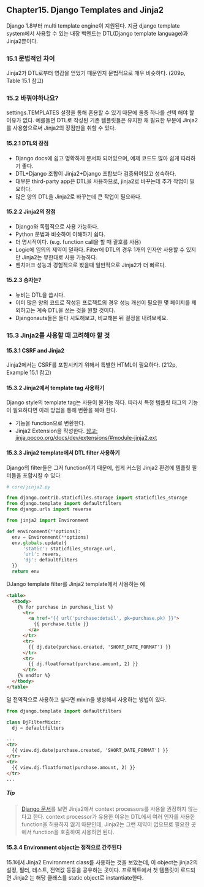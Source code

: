 ## Chapter15. Django Templates and Jinja2

Django 1.8부터 multi template engine이 지원된다. 지금 django template system에서 사용할 수 있는 내장 백엔드는 DTL(Django template language)과 Jinja2뿐이다. 



### 15.1 문법적인 차이

Jinja2가 DTL로부터 영감을 얻었기 때문인지 문법적으로 매우 비슷하다. (209p, Table 15.1 참고)



### 15.2 바꿔야하나요?

settings.TEMPLATES 설정을 통해 혼용할 수 있기 때문에 둘중 하나를 선택 해야 할 이유가 없다. 예를들면 DTL로 작성된 기존 템플릿들은 유지한 채 필요한 부분에 Jinja2를 사용함으로써 Jinja2의 장점만을 취할 수 있다.




#### 15.2.1 DTL의 장점

- Django docs에 쉽고 명확하게 문서화 되어있으며, 예제 코드도 많아 쉽게 따라하기 좋다.
- DTL+Django 조합이 Jinja2+Django 조합보다 검증되어있고 성숙하다.
- 대부분 third-party app은 DTL을 사용하므로, jinja2로 바꾸는데 추가 작업이 필요하다.
- 많은 양의 DTL을  Jinja2로 바꾸는데 큰 작업이 필요하다.





#### 15.2.2 Jinja2의 장점

- Django와 독립적으로 사용 가능하다.
- Python 문법과 비슷하여 이해하기 쉽다.
- 더 명시적이다. (e.g. function call을 할 때 괄호를 사용)
- Logic에 임의의 제약이 덜하다. Filter에 DTL의 경우 1개의 인자만 사용할 수 있지만 Jinja2는 무한대로 사용 가능하다. 
- 벤치마크 성능과 경험적으로 봤을때 일반적으로 Jinja2가 더 빠르다.




####  15.2.3 승자는?

- 뉴비는 DTL을 씁시다.
- 이미 많은 양의 코드로 작성된 프로젝트의 경우 성능 개선이 필요한 몇 페이지를 제외하고는 계속 DTL을 쓰는 것을 원할 것이다. 
- Djangonauts들은 둘다 시도해보고, 비교해본 뒤 결정을 내려보세요.





### 15.3 Jinja2를 사용할 때 고려해야 할 것

#### 15.3.1 CSRF and Jinja2

Jinja2에서는 CSRF를 포함시키기 위해서 특별한 HTML이 필요하다. (212p, Example 15.1 참고)



#### 15.3.2 Jinja2에서 template tag 사용하기

Django style의 template tag는 사용이 불가능 하다. 따라서 특정 템플릿 태그의 기능이 필요하다면 아래 방법을 통해 변환을 해야 한다.

- 기능을 function으로 변환한다.
- Jinja2 Extension을 작성한다. [참고: jinja.pocoo.org/docs/dev/extensions/#module-jinja2.ext](http://jinja.pocoo.org/docs/dev/extensions/#module-jinja2.ext)



#### 15.3.3 Jinja2 template에서 DTL filter 사용하기

Django의 filter들은 그저 function이기 때문에, 쉽게 커스텀 Jinja2 환경에 템플릿 필터들을 포함시킬 수 있다.

```python
# core/jinja2.py

from django.contrib.staticfiles.storage import staticfiles_storage
from django.template import defaultfilters
from django.urls import reverse

from jinja2 import Environment

def environment(**options):
  env = Environment(**options)
  env.globals.update({
      'static': staticfiles_storage.url,
      'url': revers,
      'dj': defaultfilters
  })
  return env
```

DJango template filter를 Jinja2 template에서 사용하는 예

```html
<table>
  <tbody>
    {% for purchase in purchase_list %}
      <tr>
        <a href="{{ url('purchase:detail', pk=purchase.pk) }}">
          {{ purchase.title }}
        </a>
      </tr>
      <tr>
        {{ dj.date(purchase.created, 'SHORT_DATE_FORMAT') }}
      </tr>
      <tr>
        {{ dj.floatformat(purchase.amount, 2) }}
      </tr>
    {% endfor %}
  </tbody>
</table>
```



덜 전역적으로 사용하고 싶다면 mixin을 생성해서 사용하는 방법이 있다.

```python
from django.template import defaultfilters

class DjFilterMixin:
  dj = defaultfilters
```

```html
...
<tr>
  {{ view.dj.date(purchase.created, 'SHORT_DATE_FORMAT') }}
</tr>
<tr>
  {{ view.dj.floatformat(purchase.amount, 2) }}
</tr>
...
```



##### Tip

> [Django 문서](https://docs.djangoproject.com/en/1.11/topics/templates/#django.template.backends.jinja2.Jinja2)를 보면 Jinja2에서 context processors를 사용을 권장하지 않는다고 한다. context processor가 유용한 이유는 DTL에서 여러 인자를 사용한 function을 허용하지 않기 때문인데, Jinja2는 그런 제약이 없으므로 필요한 곳에서 function을 호출하여 사용하면 된다. 



#### 15.3.4 Environment object는 정적으로 간주된다 

15.1에서 Jinja2 Environment class를 사용하는 것을 보았는데, 이 object는 jinja2의 설정, 필터, 테스트, 전역값 등등을 공유하는 곳이다. 프로젝트에서 첫 템플릿이 로드되면 Jinja2 는 해당 클래스를 static object로 instantiate한다.